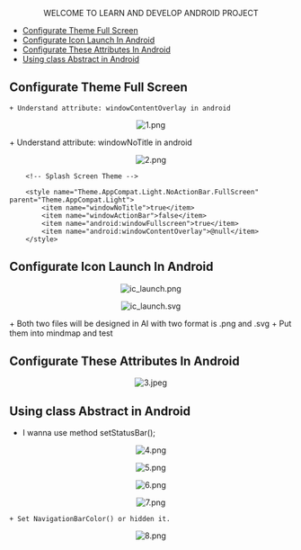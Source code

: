 <p align="center">WELCOME TO LEARN AND DEVELOP ANDROID PROJECT</p>

- [Configurate Theme Full Screen](#configurate-theme-full-screen)
- [Configurate Icon Launch In Android](#configurate-icon-launch-in-android)
- [Configurate These Attributes In Android](#configurate-these-attributes-in-android)
- [Using class Abstract in Android](#using-class-abstract-in-android)

## Configurate Theme Full Screen
    + Understand attribute: windowContentOverlay in android
<p align="center">
    <image src="https://github.com/danisluis7/Build-Project-One-MVP/blob/master/1.png" alt="1.png"/>
</p>
    + Understand attribute: windowNoTitle in android
<p align="center">
    <image src="https://github.com/danisluis7/Build-Project-One-MVP/blob/master/2.png" alt="2.png"/>
</p>

        <!-- Splash Screen Theme -->

        <style name="Theme.AppCompat.Light.NoActionBar.FullScreen" parent="Theme.AppCompat.Light">
            <item name="windowNoTitle">true</item>
            <item name="windowActionBar">false</item>
            <item name="android:windowFullscreen">true</item>
            <item name="android:windowContentOverlay">@null</item>
        </style>

## Configurate Icon Launch In Android
<p align="center">
    <image src="https://github.com/danisluis7/Build-Project-One-MVP/blob/master/ic_launch.png" alt="ic_launch.png"/>
</p>
<p align="center">
    <image src="https://github.com/danisluis7/Build-Project-One-MVP/blob/master/ic_launch.svg" alt="ic_launch.svg"/>
</p>
    + Both two files will be designed in AI with two format is .png and .svg
    + Put them into mindmap and test

## Configurate These Attributes In Android
<p align="center">
    <image src="https://github.com/danisluis7/Build-Project-One-MVP/blob/master/3.jpeg" alt="3.jpeg"/>
</p>

## Using class Abstract in Android

   + I wanna use method setStatusBar();
<p align="center">
    <image src="https://github.com/danisluis7/Build-Project-One-MVP/blob/master/4.png" alt="4.png"/>
</p>
<p align="center">
    <image src="https://github.com/danisluis7/Build-Project-One-MVP/blob/master/5.png" alt="5.png"/>
</p>
<p align="center">
    <image src="https://github.com/danisluis7/Build-Project-One-MVP/blob/master/6.png" alt="6.png"/>
</p>
<p align="center">
    <image src="https://github.com/danisluis7/Build-Project-One-MVP/blob/master/7.png" alt="7.png"/>
</p>

    + Set NavigationBarColor() or hidden it.
<p align="center">
    <image src="https://github.com/danisluis7/Build-Project-One-MVP/blob/master/8.png" alt="8.png"/>
</p>
